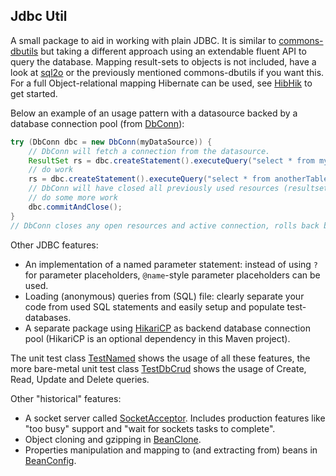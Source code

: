Jdbc Util
--------

A small package to aid in working with plain JDBC. 
It is similar to [commons-dbutils](http://commons.apache.org/proper/commons-dbutils/index.html)
but taking a different approach using an extendable fluent API to query the database.
Mapping result-sets to objects is not included, have a look at [sql2o](http://www.sql2o.org/) or the previously mentioned commons-dbutils if you want this. For a full Object-relational mapping Hibernate can be used, see [HibHik](https://github.com/intercommit/hibhik) to get started. 

Below an example of an usage pattern with a datasource backed by a database connection pool (from [DbConn](./src/main/java/nl/fw/util/jdbc/DbConn.java)):
```java
try (DbConn dbc = new DbConn(myDataSource)) {
	// DbConn will fetch a connection from the datasource.
	ResultSet rs = dbc.createStatement().executeQuery("select * from myTable").getResulSet();
	// do work 
	rs = dbc.createStatement().executeQuery("select * from anotherTable").getResulSet();
	// DbConn will have closed all previously used resources (resultset and statement)
	// do some more work
	dbc.commitAndClose();
}
// DbConn closes any open resources and active connection, rolls back before closing if needed.
```
Other JDBC features:
 * An implementation of a named parameter statement: instead of using `?` for parameter placeholders, `@name`-style parameter placeholders can be used.
 * Loading (anonymous) queries from (SQL) file: clearly separate your code from used SQL statements and easily setup and populate test-databases.   
 * A separate package using [HikariCP](https://github.com/brettwooldridge/HikariCP) as backend database connection pool (HikariCP is an optional dependency in this Maven project).

The unit test class [TestNamed](./src/test/java/nl/fw/util/jdbc/TestNamed.java) shows the usage of all these features, 
the more bare-metal unit test class [TestDbCrud](./src/test/java/nl/fw/util/jdbc/TestDbCrud.java) shows the usage of Create, Read, Update and Delete queries.

Other "historical" features:
 * A socket server called [SocketAcceptor](./src/main/java/nl/fw/util/socket/SocketAcceptor.java). Includes production features like "too busy" support and "wait for sockets tasks to complete". 
 * Object cloning and gzipping in [BeanClone](./src/main/java/nl/fw/util/BeanClone.java).
 * Properties manipulation and mapping to (and extracting from) beans in [BeanConfig](./src/main/java/nl/fw/util/BeanConfig.java). 
